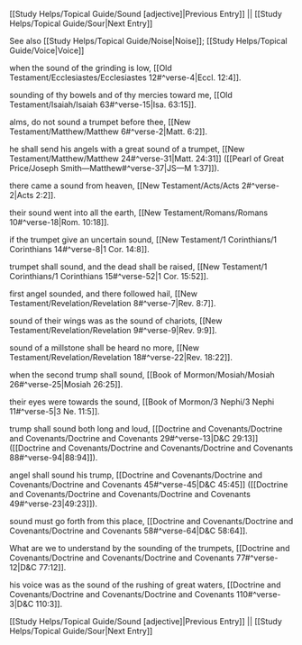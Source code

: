 [[Study Helps/Topical Guide/Sound [adjective]|Previous Entry]]  ||  [[Study Helps/Topical Guide/Sour|Next Entry]]

 See also [[Study Helps/Topical Guide/Noise|Noise]]; [[Study Helps/Topical Guide/Voice|Voice]]

 when the sound of the grinding is low, [[Old Testament/Ecclesiastes/Ecclesiastes 12#^verse-4|Eccl. 12:4]].

 sounding of thy bowels and of thy mercies toward me, [[Old Testament/Isaiah/Isaiah 63#^verse-15|Isa. 63:15]].

 alms, do not sound a trumpet before thee, [[New Testament/Matthew/Matthew 6#^verse-2|Matt. 6:2]].

 he shall send his angels with a great sound of a trumpet, [[New Testament/Matthew/Matthew 24#^verse-31|Matt. 24:31]] ([[Pearl of Great Price/Joseph Smith—Matthew#^verse-37|JS—M 1:37]]).

 there came a sound from heaven, [[New Testament/Acts/Acts 2#^verse-2|Acts 2:2]].

 their sound went into all the earth, [[New Testament/Romans/Romans 10#^verse-18|Rom. 10:18]].

 if the trumpet give an uncertain sound, [[New Testament/1 Corinthians/1 Corinthians 14#^verse-8|1 Cor. 14:8]].

 trumpet shall sound, and the dead shall be raised, [[New Testament/1 Corinthians/1 Corinthians 15#^verse-52|1 Cor. 15:52]].

 first angel sounded, and there followed hail, [[New Testament/Revelation/Revelation 8#^verse-7|Rev. 8:7]].

 sound of their wings was as the sound of chariots, [[New Testament/Revelation/Revelation 9#^verse-9|Rev. 9:9]].

 sound of a millstone shall be heard no more, [[New Testament/Revelation/Revelation 18#^verse-22|Rev. 18:22]].

 when the second trump shall sound, [[Book of Mormon/Mosiah/Mosiah 26#^verse-25|Mosiah 26:25]].

 their eyes were towards the sound, [[Book of Mormon/3 Nephi/3 Nephi 11#^verse-5|3 Ne. 11:5]].

 trump shall sound both long and loud, [[Doctrine and Covenants/Doctrine and Covenants/Doctrine and Covenants 29#^verse-13|D&C 29:13]] ([[Doctrine and Covenants/Doctrine and Covenants/Doctrine and Covenants 88#^verse-94|88:94]]).

 angel shall sound his trump, [[Doctrine and Covenants/Doctrine and Covenants/Doctrine and Covenants 45#^verse-45|D&C 45:45]] ([[Doctrine and Covenants/Doctrine and Covenants/Doctrine and Covenants 49#^verse-23|49:23]]).

 sound must go forth from this place, [[Doctrine and Covenants/Doctrine and Covenants/Doctrine and Covenants 58#^verse-64|D&C 58:64]].

 What are we to understand by the sounding of the trumpets, [[Doctrine and Covenants/Doctrine and Covenants/Doctrine and Covenants 77#^verse-12|D&C 77:12]].

 his voice was as the sound of the rushing of great waters, [[Doctrine and Covenants/Doctrine and Covenants/Doctrine and Covenants 110#^verse-3|D&C 110:3]].

[[Study Helps/Topical Guide/Sound [adjective]|Previous Entry]]  ||  [[Study Helps/Topical Guide/Sour|Next Entry]]